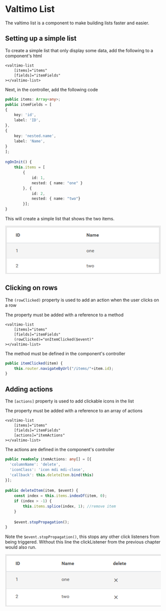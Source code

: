 # Valtimo List

The valtimo list is a component to make building lists faster and easier.

## Setting up a simple list

To create a simple list that only display some data, add the following to a component's html

```angular2html
<valtimo-list
    [items]="items"
    [fields]="itemFields"
></valtimo-list>
```

Next, in the controller, add the following code

```typescript
public items: Array<any>;
public itemFields = [
{
    key: 'id',
    label: 'ID',
},
{
    key: 'nested.name',
    label: 'Name',
}
];

ngOnInit() {
    this.items = [ 
        { 
            id: 1, 
            nested: { name: "one" }
        }, {
            id: 2,
            nested: { name: "two"}
        }];
}
```

This will create a simple list that shows the two items.

![simple-list.png](../../getting-started/components/valtimo-list/simple-list.png)

## Clicking on rows

The `(rowClicked)` property is used to add an action when the user clicks on a row

The property must be added with a reference to a method

```angular2html
<valtimo-list
    [items]="items"
    [fields]="itemFields"
    (rowClicked)="onItemClicked($event)"
></valtimo-list>
```

The method must be defined in the component's controller

```typescript
public itemClicked(item) {
    this.router.navigateByUrl("/items/"+item.id);
}
```

## Adding actions

The `[actions]` property is used to add clickable icons in the list

The property must be added with a reference to an array of actions

```angular2html
<valtimo-list
    [items]="items"
    [fields]="itemFields"
    [actions]="itemActions"
></valtimo-list>
```

The actions are defined in the component's controller

```typescript
public readonly itemActions: any[] = [{
  'columnName': 'delete',
  'iconClass': 'icon mdi mdi-close',
  'callback': this.deleteItem.bind(this)
}];

public deleteItem(item, $event) {
    const index = this.items.indexOf(item, 0);
    if (index > -1) {
        this.items.splice(index, 1); //remove item
    }
    
    $event.stopPropagation();
}
```

Note the `$event.stopPropagation()`, this stops any other click listeners from being triggered. Without this line the clickListener from the previous chapter would also run.

![actions.png](../../getting-started/components/valtimo-list/actions.png)
